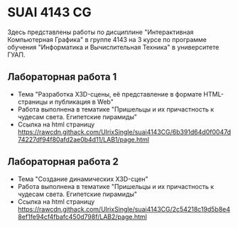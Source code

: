 # SUAI 4143 CG
Здесь представлены работы по дисциплине "Интерактивная Компьютерная Графика" в группе 4143 на 3 курсе по программе обучения "Информатика и Вычислительная Техника" в университете ГУАП.

## Лабораторная работа 1
- Тема "Разработка X3D-сцены, её представление в формате HTML-страницы и публикация в Web"
- Работа выполнена в тематике "Пришельцы и их причастность к чудесам света. Египетские пирамиды"
- Ссылка на html страницу https://rawcdn.githack.com/UlrixSingle/suai4143CG/6b391d64d0f0047d74227df94f80afd2ae0b4d11/LAB1/page.html

## Лабораторная работа 2
- Тема "Создание динамических X3D-сцен"
- Работа выполнена в тематике "Пришельцы и их причастность к чудесам света. Египетские пирамиды"
- Ссылка на html страницу https://rawcdn.githack.com/UlrixSingle/suai4143CG/2c54218c19d5b8e48ef1fe94cf4fbafc450d798f/LAB2/page.html
